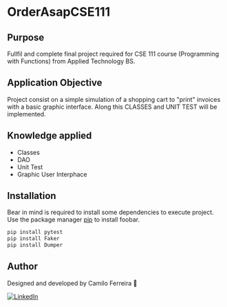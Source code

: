 # OrderAsapCSE111

## Purpose
Fullfil and complete final project required for CSE 111 course (Programming with Functions) from Applied Technology BS.

## Application Objective
Project consist on a simple simulation of a shopping cart to "print" invoices with a basic graphic interface. Along this CLASSES and UNIT TEST will be implemented.

## Knowledge applied
- Classes
- DAO
- Unit Test
- Graphic User Interphace

## Installation
Bear in mind is required to install some dependencies to execute project. Use the package manager [pip](https://pip.pypa.io/en/stable/) to install foobar.

```bash
pip install pytest
pip install Faker
pip install Dumper
```

## Author

Designed and developed by Camilo Ferreira &#128104;

[![LinkedIn](https://img.shields.io/badge/-LinkedIn-blue?style=flat-square&logo=Linkedin&logoColor=white&link=https://www.linkedin.com/in/camiloferreirafosalba/?locale=en_US)](https://www.linkedin.com/in/camiloferreirafosalba/?locale=en_US)
